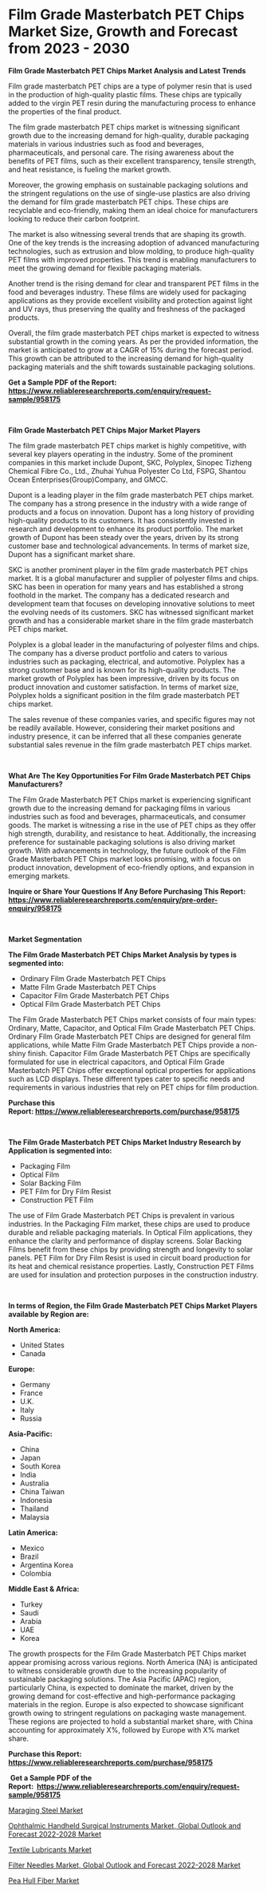 <p><h1>Film Grade Masterbatch PET Chips Market Size, Growth and Forecast from 2023 - 2030</h1></p><p><strong>Film Grade Masterbatch PET Chips Market Analysis and Latest Trends</strong></p>
<p><p>Film grade masterbatch PET chips are a type of polymer resin that is used in the production of high-quality plastic films. These chips are typically added to the virgin PET resin during the manufacturing process to enhance the properties of the final product.</p><p>The film grade masterbatch PET chips market is witnessing significant growth due to the increasing demand for high-quality, durable packaging materials in various industries such as food and beverages, pharmaceuticals, and personal care. The rising awareness about the benefits of PET films, such as their excellent transparency, tensile strength, and heat resistance, is fueling the market growth.</p><p>Moreover, the growing emphasis on sustainable packaging solutions and the stringent regulations on the use of single-use plastics are also driving the demand for film grade masterbatch PET chips. These chips are recyclable and eco-friendly, making them an ideal choice for manufacturers looking to reduce their carbon footprint.</p><p>The market is also witnessing several trends that are shaping its growth. One of the key trends is the increasing adoption of advanced manufacturing technologies, such as extrusion and blow molding, to produce high-quality PET films with improved properties. This trend is enabling manufacturers to meet the growing demand for flexible packaging materials.</p><p>Another trend is the rising demand for clear and transparent PET films in the food and beverages industry. These films are widely used for packaging applications as they provide excellent visibility and protection against light and UV rays, thus preserving the quality and freshness of the packaged products.</p><p>Overall, the film grade masterbatch PET chips market is expected to witness substantial growth in the coming years. As per the provided information, the market is anticipated to grow at a CAGR of 15% during the forecast period. This growth can be attributed to the increasing demand for high-quality packaging materials and the shift towards sustainable packaging solutions.</p></p>
<p><strong>Get a Sample PDF of the Report:&nbsp; <a href="https://www.reliableresearchreports.com/enquiry/request-sample/958175">https://www.reliableresearchreports.com/enquiry/request-sample/958175</a></strong></p>
<p>&nbsp;</p>
<p><strong>Film Grade Masterbatch PET Chips Major Market Players</strong></p>
<p><p>The film grade masterbatch PET chips market is highly competitive, with several key players operating in the industry. Some of the prominent companies in this market include Dupont, SKC, Polyplex, Sinopec Tizheng Chemical Fibre Co., Ltd., Zhuhai Yuhua Polyester Co Ltd, FSPG, Shantou Ocean Enterprises(Group)Company, and GMCC.</p><p>Dupont is a leading player in the film grade masterbatch PET chips market. The company has a strong presence in the industry with a wide range of products and a focus on innovation. Dupont has a long history of providing high-quality products to its customers. It has consistently invested in research and development to enhance its product portfolio. The market growth of Dupont has been steady over the years, driven by its strong customer base and technological advancements. In terms of market size, Dupont has a significant market share.</p><p>SKC is another prominent player in the film grade masterbatch PET chips market. It is a global manufacturer and supplier of polyester films and chips. SKC has been in operation for many years and has established a strong foothold in the market. The company has a dedicated research and development team that focuses on developing innovative solutions to meet the evolving needs of its customers. SKC has witnessed significant market growth and has a considerable market share in the film grade masterbatch PET chips market.</p><p>Polyplex is a global leader in the manufacturing of polyester films and chips. The company has a diverse product portfolio and caters to various industries such as packaging, electrical, and automotive. Polyplex has a strong customer base and is known for its high-quality products. The market growth of Polyplex has been impressive, driven by its focus on product innovation and customer satisfaction. In terms of market size, Polyplex holds a significant position in the film grade masterbatch PET chips market.</p><p>The sales revenue of these companies varies, and specific figures may not be readily available. However, considering their market positions and industry presence, it can be inferred that all these companies generate substantial sales revenue in the film grade masterbatch PET chips market.</p></p>
<p>&nbsp;</p>
<p><strong>What Are The Key Opportunities For Film Grade Masterbatch PET Chips Manufacturers?</strong></p>
<p><p>The Film Grade Masterbatch PET Chips market is experiencing significant growth due to the increasing demand for packaging films in various industries such as food and beverages, pharmaceuticals, and consumer goods. The market is witnessing a rise in the use of PET chips as they offer high strength, durability, and resistance to heat. Additionally, the increasing preference for sustainable packaging solutions is also driving market growth. With advancements in technology, the future outlook of the Film Grade Masterbatch PET Chips market looks promising, with a focus on product innovation, development of eco-friendly options, and expansion in emerging markets.</p></p>
<p><strong>Inquire or Share Your Questions If Any Before Purchasing This Report: <a href="https://www.reliableresearchreports.com/enquiry/pre-order-enquiry/958175">https://www.reliableresearchreports.com/enquiry/pre-order-enquiry/958175</a></strong></p>
<p>&nbsp;</p>
<p><strong>Market Segmentation</strong></p>
<p><strong>The Film Grade Masterbatch PET Chips Market Analysis by types is segmented into:</strong></p>
<p><ul><li>Ordinary Film Grade Masterbatch PET Chips</li><li>Matte Film Grade Masterbatch PET Chips</li><li>Capacitor Film Grade Masterbatch PET Chips</li><li>Optical Film Grade Masterbatch PET Chips</li></ul></p>
<p><p>The Film Grade Masterbatch PET Chips market consists of four main types: Ordinary, Matte, Capacitor, and Optical Film Grade Masterbatch PET Chips. Ordinary Film Grade Masterbatch PET Chips are designed for general film applications, while Matte Film Grade Masterbatch PET Chips provide a non-shiny finish. Capacitor Film Grade Masterbatch PET Chips are specifically formulated for use in electrical capacitors, and Optical Film Grade Masterbatch PET Chips offer exceptional optical properties for applications such as LCD displays. These different types cater to specific needs and requirements in various industries that rely on PET chips for film production.</p></p>
<p><strong>Purchase this Report:&nbsp;<a href="https://www.reliableresearchreports.com/purchase/958175">https://www.reliableresearchreports.com/purchase/958175</a></strong></p>
<p>&nbsp;</p>
<p><strong>The Film Grade Masterbatch PET Chips Market Industry Research by Application is segmented into:</strong></p>
<p><ul><li>Packaging Film</li><li>Optical Film</li><li>Solar Backing Film</li><li>PET Film for Dry Film Resist</li><li>Construction PET Film</li></ul></p>
<p><p>The use of Film Grade Masterbatch PET Chips is prevalent in various industries. In the Packaging Film market, these chips are used to produce durable and reliable packaging materials. In Optical Film applications, they enhance the clarity and performance of display screens. Solar Backing Films benefit from these chips by providing strength and longevity to solar panels. PET Film for Dry Film Resist is used in circuit board production for its heat and chemical resistance properties. Lastly, Construction PET Films are used for insulation and protection purposes in the construction industry.</p></p>
<p>&nbsp;</p>
<p><strong>In terms of Region, the Film Grade Masterbatch PET Chips Market Players available by Region are:</strong></p>
<p>
    <p> <strong> North America: </strong>
        <ul>
            <li>United States</li>
            <li>Canada</li>
        </ul>
        </p> 
    <p> <strong> Europe: </strong>
        <ul>
            <li>Germany</li>
            <li>France</li>
            <li>U.K.</li>
            <li>Italy</li>
            <li>Russia</li>
        </ul>
        </p> 
    <p> <strong> Asia-Pacific: </strong>
        <ul>
            <li>China</li>
            <li>Japan</li>
            <li>South Korea</li>
            <li>India</li>
            <li>Australia</li>
            <li>China Taiwan</li>
            <li>Indonesia</li>
            <li>Thailand</li>
            <li>Malaysia</li>
        </ul>
        </p> 
    <p> <strong> Latin America: </strong>
        <ul>
            <li>Mexico</li>
            <li>Brazil</li>
            <li>Argentina Korea</li>
            <li>Colombia</li>
        </ul>
        </p> 
    <p> <strong> Middle East & Africa: </strong>
        <ul>
            <li>Turkey</li>
            <li>Saudi</li>
            <li>Arabia</li>
            <li>UAE</li>
            <li>Korea</li>
        </ul>
    </p>
    </p>
<p><p>The growth prospects for the Film Grade Masterbatch PET Chips market appear promising across various regions. North America (NA) is anticipated to witness considerable growth due to the increasing popularity of sustainable packaging solutions. The Asia Pacific (APAC) region, particularly China, is expected to dominate the market, driven by the growing demand for cost-effective and high-performance packaging materials in the region. Europe is also expected to showcase significant growth owing to stringent regulations on packaging waste management. These regions are projected to hold a substantial market share, with China accounting for approximately X%, followed by Europe with X% market share.</p></p>
<p><strong>Purchase this Report: <a href="https://www.reliableresearchreports.com/purchase/958175">https://www.reliableresearchreports.com/purchase/958175</a></strong></p>
<p>&nbsp;<strong>Get a Sample PDF of the Report:&nbsp;&nbsp;<a href="https://www.reliableresearchreports.com/enquiry/request-sample/958175">https://www.reliableresearchreports.com/enquiry/request-sample/958175</a></strong></p>
<p><strong></strong></p>
<p><p><a href="https://github.com/GroverBarry/Market-Research-Report-List-1/blob/main/maraging-steel-market.md">Maraging Steel Market</a></p><p><a href="https://issuu.com/reportprime-2/docs/ophthalmic-handheld-surgical-instruments-market-gl?fr=xKAE9_zU1NQ">Ophthalmic Handheld Surgical Instruments Market, Global Outlook and Forecast 2022-2028 Market</a></p><p><a href="https://www.linkedin.com/pulse/textile-lubricants-market-size-share-global-analysis-report-rziqe/">Textile Lubricants Market</a></p><p><a href="https://issuu.com/reportprime-2/docs/filter-needles-market-global-outlook-and-forecast-?fr=xKAE9_zU1NQ">Filter Needles Market, Global Outlook and Forecast 2022-2028 Market</a></p><p><a href="https://www.linkedin.com/pulse/pea-hull-fiber-market-size-share-amp-trends-analysis-report-fujae/">Pea Hull Fiber Market</a></p></p>